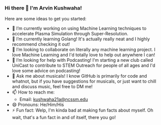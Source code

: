 ### Hi there 👋 I'm Arvin Kushwaha!

Here are some ideas to get you started:

- 🔭 I’m currently working on using Machine Learning techniques to accelerate Plasma Simulation through Super-Resolution.
- 🌱 I’m currently learning Golang! It's actually really neat and I highly recommend checking it out!
- 👯 I’m looking to collaborate on literally any machine learning project. I love Machine Learning and I'd totally love to help out anywhere I can!
- 🤔 I’m looking for help with Podcasting! I'm starting a new club called UniCast to contribute to STEM Outreach for people of all ages and I'd love some advice on podcasting!
- 💬 Ask me about musicals! I know GitHub is primarily for code and whatnot, but if you have suggestions for musicals, or just want to chill and discuss music, feel free to DM me!
- 📫 How to reach me: 
  - Email: kushwaha21a@ncssm.edu
- 😄 Pronouns: He/Him/His
- ⚡ Fun fact: Welp, I'm kinda bad at making fun facts about myself. Oh wait, that's a fun fact in and of itself, there you go!
